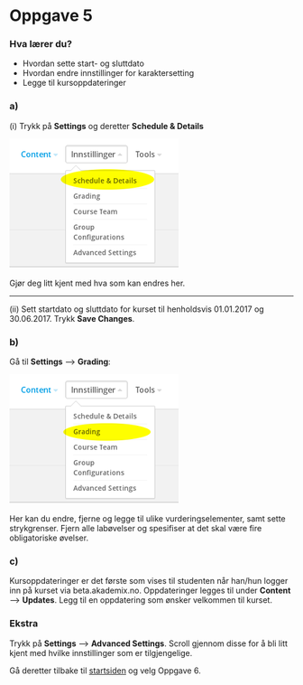 # Oppgave 5

### Hva lærer du?
* Hvordan sette start- og sluttdato
* Hvordan endre innstillinger for karaktersetting
* Legge til kursoppdateringer

### a)

(i) Trykk på **Settings** og deretter **Schedule & Details**

![Settings](settings.png)

Gjør deg litt kjent med hva som kan endres her.

----
(ii) Sett startdato og sluttdato for kurset til henholdsvis 01.01.2017 og 30.06.2017. Trykk **Save Changes**.

### b)

Gå til **Settings** --> **Grading**:

![Karakterinnstillinger](grading.png)

Her kan du endre, fjerne og legge til ulike vurderingselementer, samt sette strykgrenser. Fjern alle labøvelser og spesifiser at det skal være fire obligatoriske øvelser. 


### c)

Kursoppdateringer er det første som vises til studenten når han/hun logger inn på kurset via beta.akademix.no. Oppdateringer legges til under **Content** --> **Updates**. Legg til en oppdatering som ønsker velkommen til kurset.

### Ekstra

Trykk på **Settings** --> **Advanced Settings**. Scroll gjennom disse for å bli litt kjent med hvilke innstillinger som er tilgjengelige.

Gå deretter tilbake til [startsiden](../README.md#oppgaver) og velg Oppgave 6.